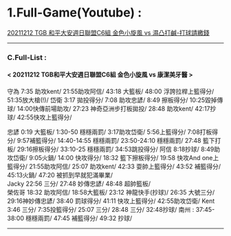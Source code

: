 # 1.Full-Game(Youtube)  : 
[20211212 TGB 和平大安週日聯盟C6組 金色小旋風 vs 濕凸打鹹-打球請繳錢 ](https://www.youtube.com/watch?v=WVrWBYI6Qi0)<br>

<hr />

### C.Full-List :
#### < 20211212 TGB和平大安週日聯盟C6組 金色小旋風 vs 康潔美牙醫 >

守為 7:35 助攻kent/ 21:55助攻阿信/ 43:18 大籃板/ 48:00 浮誇拉桿上籃得分/ 51:35放大槍(!)/
岱衛 3:17 拋投得分/ 7:08 助攻忠諺/ 8:49 擦板得分/ 10:25毀掉傳球/ 14:00快傳前場助攻/ 27:23 神奇亞洲步打板拋投/ 28:48 助攻kent/ 42:17抄球/ 42:55快攻上籃得分/ 

忠諺 0:19 大籃板/ 1:30-50 穩穩兩罰/ 3:17助攻岱衛/ 5:56上籃得分/ 7:08打板得分/ 9:57補籃得分/ 14:40-14:55 穩穩兩罰/ 23:50-24:10 穩穩兩罰/ 27:48 籃下打板/ 29:16擦板得分/ 33:10-25 穩穩兩罰/ 34:53跳投得分/ 
阿信 8:18抄球/ 8:49助攻岱衛/ 9:05火鍋/ 14:00 快攻得分/ 18:32 籃下擦板得分/ 19:58 快攻And one上籃得分/ 21:55助攻阿信/ 25:07 助攻kent/ 42:33 耍帥上籃得分/ 43:52 補籃得分/ 45:13火鍋/ 47:20 被抓到早就犯滿畢業/   
Jacky 22:56 三分/ 27:48 妙傳忠諺/ 48:48 超帥籃板/  
榮佐哥 18:32 助攻阿信/ 18:58大籃板/ 23:12 神龍快手(抄球)/ 26:35 大號三分/ 29:16神妙傳忠諺/ 38:40 罰球得分/ 41:11 快攻上籃得分/ 42:55助攻岱衛/ 
Kent 3:46 三分/ 7:35投籃得分/ 25:07 三分/ 28:48 三分/ 32:48抄球/ 
南州 : 37:45-38:00 穩穩兩罰/ 47:45 補籃得分/ 49:32 抄球/

<hr/>